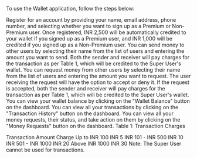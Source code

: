 To use the Wallet application, follow the steps below:

Register for an account by providing your name, email address, phone number, and selecting whether you want to sign up as a Premium or Non-Premium user.
Once registered, INR 2,500 will be automatically credited to your wallet if you signed up as a Premium user, and INR 1,000 will be credited if you signed up as a Non-Premium user.
You can send money to other users by selecting their name from the list of users and entering the amount you want to send. Both the sender and receiver will pay charges for the transaction as per Table 1, which will be credited to the Super User's wallet.
You can request money from other users by selecting their name from the list of users and entering the amount you want to request. The user receiving the request will have the option to accept or deny it. If the request is accepted, both the sender and receiver will pay charges for the transaction as per Table 1, which will be credited to the Super User's wallet.
You can view your wallet balance by clicking on the "Wallet Balance" button on the dashboard.
You can view all your transactions by clicking on the "Transaction History" button on the dashboard.
You can view all your money requests, their status, and take action on them by clicking on the "Money Requests" button on the dashboard.
Table 1: Transaction Charges

Transaction Amount Charge
Up to INR 100 INR 5
INR 101 - INR 500 INR 10
INR 501 - INR 1000 INR 20
Above INR 1000 INR 30
Note: The Super User cannot be used for transactions.
